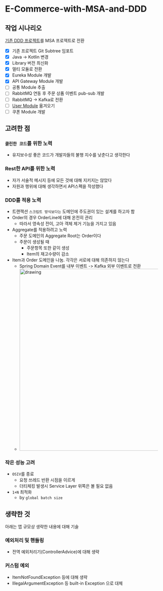# E-Commerce-with-MSA-and-DDD

## 작업 시나리오

[기존 DDD 프로젝트](https://github.com/progress0407/code-review-simple-orders)를 MSA 프로젝트로 전환

- [x] 기존 프로젝트 Git Subtree 임포트
- [x] Java -> Kotlin 변경
- [x] Library 버전 최신화
- [x] 멀티 모듈로 전환
- [x] Eureka Module 개발
- [x] API Gateway Module 개발
- [ ] 공통 Module 추출
- [ ] RabbitMQ 연동 후 주문 상품 이벤트 pub-sub 개발
- [ ] RabbitMQ -> Kafka로 전환
- [ ] [User Module](https://github.com/progress0407/intergrated-study/tree/main/0.%20study/1.%20alone/%5BMSA%5D%20Spring%20Cloud%20MicroService/leedowon-msa-project/user-service) 옮겨오기
- [ ] 쿠폰 Module 개발

## 고려한 점

### `클린한 코드`를 위한 노력

- 유지보수성 좋은 코드가 개발자들의 불행 지수를 낮춘다고 생각한다


### Rest한 API를 위한 노력

- 자가 서술적 메시지 등에 모든 것에 대해 지키지는 않았다
- 자원과 행위에 대해 생각하면서 API스펙을 작성했다

### **DDD**를 적용 노력

  - 트랜잭션 `스크립트 방식보다는` 도메인에 주도권이 있는 설계를 하고자 함
  - Order의 경우 OrderLine에 대해 온전히 관리
    - 따라서 영속성 전이, 고아 객체 제거 기능을 가지고 있음
  - Aggregate를 적용하려고 노력
    - 주문 도메인의 Aggregate Root는 Order이다
    - 주문이 생성될 때 
      - 주문항목 또한 같이 생성
      - Item의 재고수량이 감소
- Item과 Order 도메인을 나눔. 각각은 서로에 대해 의존하지 않는다
  - Spring Domain Event를 내부 이벤트 -> Kafka 외부 이벤트로 전환
  - <img src="https://user-images.githubusercontent.com/66164361/216045147-4c15d80a-ebfa-4030-85ae-f64f440e0dcd.png" alt="drawing" width="600"/>

### 작은 성능 고려

- `OSIV`를 종료
  - 요청 쓰레드 반환 시점을 이르게
  - 더티체킹 발생시 Service Layer 위쪽은 볼 필요 없음
- `1+N` 최적화
  - by `global batch size`
 
## 생략한 것

아래는 앱 규모상 생략한 내용에 대해 기술

### 예외처리 및 핸들링

- 전역 예외처리기(ControllerAdvice)에 대해 생략

### 커스텀 예외

- ItemNotFoundException 등에 대해 생략
- IllegalArgumentException 등 built-in Exception 으로 대체

